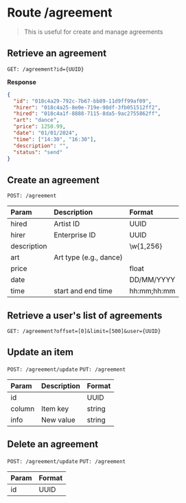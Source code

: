 # Route /agreement

> This is useful for create and manage agreements

## Retrieve an agreement

`GET: /agreement?id={UUID}`

**Response**

```json
{
  "id": "018c4a29-792c-7b67-bb89-11d9ff99af09",
  "hirer": "018c4a25-8e0e-719e-98df-3fb051512ff2",
  "hired": "018c4a1f-8888-7115-8da5-9ac2755862ff",
  "art": "dance",
  "price": 1250.99,
  "date": "01/01/2024",
  "time": ["14:30", "16:30"],
  "description": "",
  "status": "send"
}
```

## Create an agreement

`POST: /agreement`

| Param       | Description            | Format      |
| :---------- | :--------------------- | :---------- |
| hired       | Artist ID              | UUID        |
| hirer       | Enterprise ID          | UUID        |
| description |                        | \w{1,256}   |
| art         | Art type (e.g., dance) |             |
| price       |                        | float       |
| date        |                        | DD/MM/YYYY  |
| time        | start and end time     | hh:mm;hh:mm |

## Retrieve a user's list of agreements

`GET: /agreement?offset=[0]&limit=[500]&user={UUID}`

## Update an item

`POST: /agreement/update`
`PUT: /agreement`

| Param  | Description | Format |
| :----- | :---------- | :----- |
| id     |             | UUID   |
| column | Item key    | string |
| info   | New value   | string |

## Delete an agreement

`POST: /agreement/update`
`PUT: /agreement`

| Param | Format |
| :---- | :----- |
| id    | UUID   |
